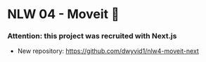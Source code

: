 # NLW 04 - Moveit :rocket:

### Attention: this project was recruited with Next.js
* New repository: https://github.com/dwyvid1/nlw4-moveit-next
